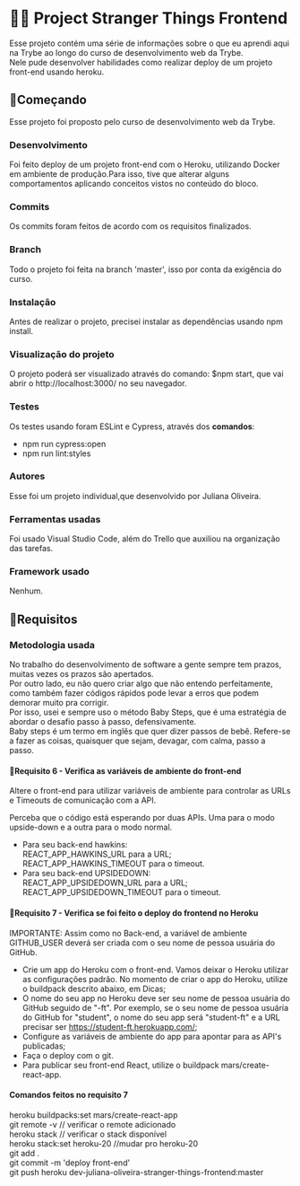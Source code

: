 # 	:woman_technologist: Project Stranger Things Frontend



Esse projeto contém uma série de informações sobre o que eu aprendi aqui na Trybe ao longo do curso de desenvolvimento web da Trybe. <br>Nele pude desenvolver habilidades como realizar deploy de um projeto front-end usando heroku.

## :rocket:Começando
Esse projeto foi proposto pelo curso de desenvolvimento web da Trybe.
### Desenvolvimento
Foi feito deploy de um projeto front-end com o Heroku, utilizando Docker em ambiente de produção.Para isso, tive que alterar alguns comportamentos aplicando conceitos vistos no conteúdo do bloco.
### Commits
Os commits foram feitos de acordo com os requisitos finalizados.
### Branch
Todo o projeto foi feita na branch 'master', isso por conta da exigência do curso.
### Instalação
Antes de realizar o projeto, precisei instalar as dependências usando npm install.
### Visualização do projeto
O projeto poderá ser visualizado através do comando: $npm start, que vai abrir o http://localhost:3000/ no seu navegador.
### Testes
Os testes usando foram ESLint e Cypress, através dos **comandos**: <br>
* npm run cypress:open <br>
* npm run lint:styles
### Autores
Esse foi um projeto individual,que desenvolvido por Juliana Oliveira.
### Ferramentas usadas
Foi usado Visual Studio Code, além do Trello que auxiliou na organização das tarefas.
### Framework usado
Nenhum.

## :footprints:Requisitos
### Metodologia usada
No trabalho do desenvolvimento de software a gente sempre tem prazos, muitas vezes os prazos são apertados.<br>
Por outro lado, eu não quero criar algo que não entendo perfeitamente, como também fazer códigos rápidos pode levar a erros que podem demorar muito pra corrigir.<br>
Por isso, usei e sempre uso o método Baby Steps, que é uma estratégia de abordar o desafio passo à passo, defensivamente.<br>
Baby steps é um termo em inglês que quer dizer passos de bebê. Refere-se a fazer as coisas, quaisquer que sejam, devagar, com calma, passo a passo.
#### :footprints:Requisito 6 - Verifica as variáveis de ambiente do front-end
Altere o front-end para utilizar variáveis de ambiente para controlar as URLs e Timeouts de comunicação com a API.

Perceba que o código está esperando por duas APIs. Uma para o modo upside-down e a outra para o modo normal.
* Para seu back-end hawkins:<br>REACT_APP_HAWKINS_URL para a URL;<br>REACT_APP_HAWKINS_TIMEOUT para o timeout.<br>
* Para seu back-end UPSIDEDOWN:<br> REACT_APP_UPSIDEDOWN_URL para a URL; <br> REACT_APP_UPSIDEDOWN_TIMEOUT para o timeout.<br>

#### :footprints:Requisito 7 - Verifica se foi feito o deploy do frontend no Heroku
IMPORTANTE: Assim como no Back-end, a variável de ambiente GITHUB_USER deverá ser criada com o seu nome de pessoa usuária do GitHub.
* Crie um app do Heroku com o front-end. Vamos deixar o Heroku utilizar as configurações padrão. No momento de criar o app do Heroku, utilize o buildpack descrito abaixo, em Dicas;
* O nome do seu app no Heroku deve ser seu nome de pessoa usuária do GitHub seguido de "-ft". Por exemplo, se o seu nome de pessoa usuária do GitHub for "student", o nome do seu app será "student-ft" e a URL precisar ser https://student-ft.herokuapp.com/;
* Configure as variáveis de ambiente do app para apontar para as API's publicadas;
* Faça o deploy com o git.
* Para publicar seu front-end React, utilize o buildpack mars/create-react-app.
#### Comandos feitos no requisito 7
heroku buildpacks:set mars/create-react-app<br>
git remote -v // verificar o remote adicionado<br>
heroku stack // verificar o stack disponível<br>
heroku stack:set heroku-20 //mudar pro heroku-20<br>
git add .<br>
git commit -m 'deploy front-end'<br>
git push heroku dev-juliana-oliveira-stranger-things-frontend:master<br>


